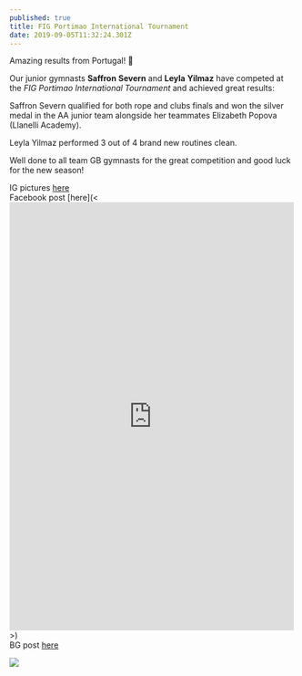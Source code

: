 ```yaml
---
published: true
title: FIG Portimao International Tournament
date: 2019-09-05T11:32:24.301Z
---
```

Amazing results from Portugal! 🥈

Our junior gymnasts **Saffron** **Severn** and **Leyla** **Yilmaz** have competed at the _FIG Portimao International Tournament_ and achieved great results:

Saffron Severn qualified for both rope and clubs finals and won the silver medal in the AA junior team alongside her teammates Elizabeth Popova (Llanelli Academy).

Leyla Yilmaz performed 3 out of 4 brand new routines clean.

Well done to all team GB gymnasts for the great competition and good luck for the new season!

IG pictures [here](https://www.instagram.com/p/B2BZ3H-h6wE/)\
Facebook post [here](<<iframe src="https://www.facebook.com/plugins/post.php?href=https%3A%2F%2Fwww.facebook.com%2Fpermalink.php%3Fstory_fbid%3D2341860299245218%26id%3D787019504729313&width=500" width="500" height="751" style="border:none;overflow:hidden" scrolling="no" frameborder="0" allowTransparency="true" allow="encrypted-media"></iframe>>)\
BG post [here](https://www.british-gymnastics.org/news-and-events/news/latest-news/8625-success-in-portugal-for-rhythmic-gymnasts)

![](/assets/70388935_2341859752578606_2079050044287221760_n.jpg)
